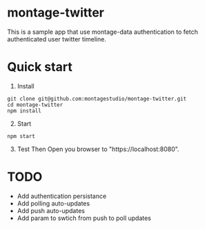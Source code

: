 # montage-twitter

This is a sample app that use montage-data authentication to fetch authenticated user twitter timeline.

# Quick start

1. Install 
```
git clone git@github.com:montagestudio/montage-twitter.git
cd montage-twitter
npm install
 ```

2. Start
```
npm start
```

3. Test
Then Open you browser to "https://localhost:8080".

# TODO
- Add authentication persistance
- Add polling auto-updates
- Add push auto-updates
- Add param to swtich from push to poll updates
